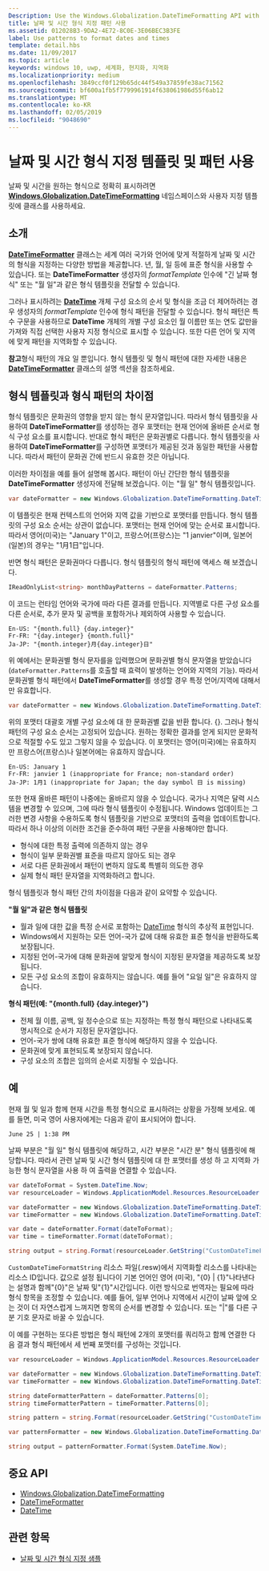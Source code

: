 ```yaml
---
Description: Use the Windows.Globalization.DateTimeFormatting API with custom templates and patterns to display dates and times in exactly the format you wish.
title: 날짜 및 시간 형식 지정 패턴 사용
ms.assetid: 012028B3-9DA2-4E72-8C0E-3E06BEC3B3FE
label: Use patterns to format dates and times
template: detail.hbs
ms.date: 11/09/2017
ms.topic: article
keywords: windows 10, uwp, 세계화, 현지화, 지역화
ms.localizationpriority: medium
ms.openlocfilehash: 3849ccf0f129b65dc44f549a37859fe38ac71562
ms.sourcegitcommit: bf600a1fb5f7799961914f638061986d55f6ab12
ms.translationtype: MT
ms.contentlocale: ko-KR
ms.lasthandoff: 02/05/2019
ms.locfileid: "9048690"
---
```

# <a name="use-templates-and-patterns-to-format-dates-and-times"></a>날짜 및 시간 형식 지정 템플릿 및 패턴 사용

날짜 및 시간을 원하는 형식으로 정확히 표시하려면 [**Windows.Globalization.DateTimeFormatting**](/uwp/api/windows.globalization.datetimeformatting?branch=live) 네임스페이스와 사용자 지정 템플릿에 클래스를 사용하세요.

## <a name="introduction"></a>소개

[**DateTimeFormatter**](/uwp/api/windows.globalization.datetimeformatting?branch=live) 클래스는 세계 여러 국가와 언어에 맞게 적절하게 날짜 및 시간의 형식을 지정하는 다양한 방법을 제공합니다. 년, 월, 일 등에 표준 형식을 사용할 수 있습니다. 또는 **DateTimeFormatter** 생성자의 *formatTemplate* 인수에 "긴 날짜 형식" 또는 "월 일"과 같은 형식 템플릿을 전달할 수 있습니다.

그러나 표시하려는 [**DateTime**](/uwp/api/windows.foundation.datetime?branch=live) 개체 구성 요소의 순서 및 형식을 조금 더 제어하려는 경우 생성자의 *formatTemplate* 인수에 형식 패턴을 전달할 수 있습니다. 형식 패턴은 특수 구문을 사용하므로 **DateTime** 개체의 개별 구성 요소인 월 이름만 또는 연도 값만을 가져와 직접 선택한 사용자 지정 형식으로 표시할 수 있습니다. 또한 다른 언어 및 지역에 맞게 패턴을 지역화할 수 있습니다.

**참고**형식 패턴의 개요 일 뿐입니다. 형식 템플릿 및 형식 패턴에 대한 자세한 내용은 [**DateTimeFormatter**](/uwp/api/windows.globalization.datetimeformatting?branch=live) 클래스의 설명 섹션을 참조하세요.

## <a name="the-difference-between-format-templates-and-format-patterns"></a>형식 템플릿과 형식 패턴의 차이점

형식 템플릿은 문화권의 영향을 받지 않는 형식 문자열입니다. 따라서 형식 템플릿을 사용하여 **DateTimeFormatter**를 생성하는 경우 포맷터는 현재 언어에 올바른 순서로 형식 구성 요소를 표시합니다. 반대로 형식 패턴은 문화권별로 다릅니다. 형식 템플릿을 사용하여 **DateTimeFormatter**를 구성하면 포맷터가 제공된 것과 동일한 패턴을 사용합니다. 따라서 패턴이 문화권 간에 반드시 유효한 것은 아닙니다.

이러한 차이점을 예를 들어 설명해 봅시다. 패턴이 아닌 간단한 형식 템플릿을 **DateTimeFormatter** 생성자에 전달해 보겠습니다. 이는 "월 일" 형식 템플릿입니다.

```csharp
var dateFormatter = new Windows.Globalization.DateTimeFormatting.DateTimeFormatter("month day");
```

이 템플릿은 현재 컨텍스트의 언어와 지역 값을 기반으로 포맷터를 만듭니다. 형식 템플릿의 구성 요소 순서는 상관이 없습니다. 포맷터는 현재 언어에 맞는 순서로 표시합니다. 따라서 영어(미국)는 "January 1"이고, 프랑스어(프랑스)는 "1 janvier"이며, 일본어(일본)의 경우는 "1月1日"입니다.

반면 형식 패턴은 문화권마다 다릅니다. 형식 템플릿의 형식 패턴에 액세스 해 보겠습니다.

```csharp
IReadOnlyList<string> monthDayPatterns = dateFormatter.Patterns;
```

이 코드는 런타임 언어와 국가에 따라 다른 결과를 만듭니다. 지역별로 다른 구성 요소를 다른 순서로, 추가 문자 및 공백을 포함하거나 제외하여 사용할 수 있습니다.

```syntax
En-US: "{month.full} {day.integer}"
Fr-FR: "{day.integer} {month.full}"
Ja-JP: "{month.integer}月{day.integer}日"
```

위 예에서는 문화권별 형식 문자를을 입력했으며 문화권별 형식 문자열을 받았습니다(`dateFormatter.Patterns`를 호출할 때 효력이 발생하는 언어와 지역의 기능). 따라서 문화권별 형식 패턴에서 **DateTimeFormatter**를 생성할 경우 특정 언어/지역에 대해서만 유효합니다.

```csharp
var dateFormatter = new Windows.Globalization.DateTimeFormatting.DateTimeFormatter("{month.full} {day.integer}");
```

위의 포맷터 대괄호 개별 구성 요소에 대 한 문화권별 값을 반환 합니다. {}. 그러나 형식 패턴의 구성 요소 순서는 고정되어 있습니다. 원하는 정확한 결과를 얻게 되지만 문화적으로 적절할 수도 있고 그렇지 않을 수 있습니다. 이 포맷터는 영어(미국)에는 유효하지만 프랑스어(프랑스)나 일본어에는 유효하지 않습니다.

``` syntax
En-US: January 1
Fr-FR: janvier 1 (inappropriate for France; non-standard order)
Ja-JP: 1月1 (inappropriate for Japan; the day symbol 日 is missing)
```

또한 현재 올바른 패턴이 나중에는 올바르지 않을 수 있습니다. 국가나 지역은 달력 시스템을 변경할 수 있으며, 그에 따라 형식 템플릿이 수정됩니다. Windows 업데이트는 그러한 변경 사항을 수용하도록 형식 템플릿을 기반으로 포맷터의 출력을 업데이트합니다. 따라서 하나 이상의 이러한 조건을 준수하여 패턴 구문을 사용해야만 합니다.

-   형식에 대한 특정 출력에 의존하지 않는 경우
-   형식이 일부 문화권별 표준을 따르지 않아도 되는 경우
-   서로 다른 문화권에서 패턴이 변하지 않도록 특별히 의도한 경우
-   실제 형식 패턴 문자열을 지역화하려고 합니다.

형식 템플릿과 형식 패턴 간의 차이점을 다음과 같이 요약할 수 있습니다.

**"월 일"과 같은 형식 템플릿**

-   월과 일에 대한 값을 특정 순서로 포함하는 [DateTime](/uwp/api/windows.foundation.datetime?branch=live) 형식의 추상적 표현입니다.
-   Windows에서 지원하는 모든 언어-국가 값에 대해 유효한 표준 형식을 반환하도록 보장됩니다.
-   지정된 언어-국가에 대해 문화권에 알맞게 형식이 지정된 문자열을 제공하도록 보장됩니다.
-   모든 구성 요소의 조합이 유효하지는 않습니다. 예를 들어 "요일 일"은 유효하지 않습니다.

**형식 패턴(예: "{month.full} {day.integer}")**

-   전체 월 이름, 공백, 일 정수순으로 또는 지정하는 특정 형식 패턴으로 나타내도록 명시적으로 순서가 지정된 문자열입니다.
-   언어-국가 쌍에 대해 유효한 표준 형식에 해당하지 않을 수 있습니다.
-   문화권에 맞게 표현되도록 보장되지 않습니다.
-   구성 요소의 조합은 임의의 순서로 지정될 수 있습니다.

## <a name="examples"></a>예

현재 월 및 일과 함께 현재 시간을 특정 형식으로 표시하려는 상황을 가정해 보세요. 예를 들면, 미국 영어 사용자에게는 다음과 같이 표시되어야 합니다.

``` syntax
June 25 | 1:38 PM
```

날짜 부분은 "월 일" 형식 템플릿에 해당하고, 시간 부분은 "시간 분" 형식 템플릿에 해당합니다. 따라서 관련 날짜 및 시간 형식 템플릿에 대 한 포맷터를 생성 하 고 지역화 가능한 형식 문자열을 사용 하 여 출력을 연결할 수 있습니다.

```csharp
var dateToFormat = System.DateTime.Now;
var resourceLoader = Windows.ApplicationModel.Resources.ResourceLoader.GetForCurrentView();

var dateFormatter = new Windows.Globalization.DateTimeFormatting.DateTimeFormatter("month day");
var timeFormatter = new Windows.Globalization.DateTimeFormatting.DateTimeFormatter("hour minute");

var date = dateFormatter.Format(dateToFormat);
var time = timeFormatter.Format(dateToFormat);

string output = string.Format(resourceLoader.GetString("CustomDateTimeFormatString"), date, time);
```

`CustomDateTimeFormatString` 리소스 파일(.resw)에서 지역화할 리소스를 나타내는 리소스 ID입니다. 값으로 설정 됩니다이 기본 언어인 영어 (미국), "{0} | {1}"나타낸다는 설명과 함께"{0}"은 날짜 및"{1}"시간입니다. 이런 방식으로 번역자는 필요에 따라 형식 항목을 조정할 수 있습니다. 예를 들어, 일부 언어나 지역에서 시간이 날짜 앞에 오는 것이 더 자연스럽게 느껴지면 항목의 순서를 변경할 수 있습니다. 또는 "|"를 다른 구분 기호 문자로 바꿀 수 있습니다.

이 예를 구현하는 또다른 방법은 형식 패턴에 2개의 포맷터를 쿼리하고 함께 연결한 다음 결과 형식 패턴에서 세 번째 포맷터를 구성하는 것입니다.

```csharp
var resourceLoader = Windows.ApplicationModel.Resources.ResourceLoader.GetForCurrentView();

var dateFormatter = new Windows.Globalization.DateTimeFormatting.DateTimeFormatter("month day");
var timeFormatter = new Windows.Globalization.DateTimeFormatting.DateTimeFormatter("hour minute");

string dateFormatterPattern = dateFormatter.Patterns[0];
string timeFormatterPattern = timeFormatter.Patterns[0];

string pattern = string.Format(resourceLoader.GetString("CustomDateTimeFormatString"), dateFormatterPattern, timeFormatterPattern);

var patternFormatter = new Windows.Globalization.DateTimeFormatting.DateTimeFormatter(pattern);

string output = patternFormatter.Format(System.DateTime.Now);
```

## <a name="important-apis"></a>중요 API

* [Windows.Globalization.DateTimeFormatting](/uwp/api/windows.globalization.datetimeformatting?branch=live)
* [DateTimeFormatter](/uwp/api/windows.globalization.datetimeformatting?branch=live)
* [DateTime](/uwp/api/windows.foundation.datetime?branch=live)

## <a name="related-topics"></a>관련 항목

* [날짜 및 시간 형식 지정 샘플](https://go.microsoft.com/fwlink/p/?LinkId=231618)
